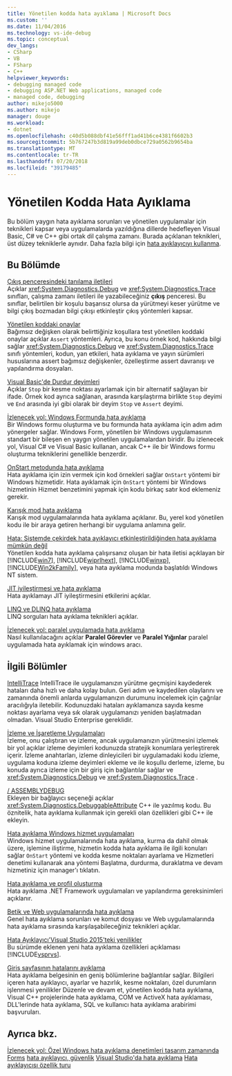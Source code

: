 ```yaml
---
title: Yönetilen kodda hata ayıklama | Microsoft Docs
ms.custom: ''
ms.date: 11/04/2016
ms.technology: vs-ide-debug
ms.topic: conceptual
dev_langs:
- CSharp
- VB
- FSharp
- C++
helpviewer_keywords:
- debugging managed code
- debugging ASP.NET Web applications, managed code
- managed code, debugging
author: mikejo5000
ms.author: mikejo
manager: douge
ms.workload:
- dotnet
ms.openlocfilehash: c40d5b088dbf41e56fff1ad41b6ce4381f6602b3
ms.sourcegitcommit: 5b767247b3d819a99deb0dbce729a0562b9654ba
ms.translationtype: MT
ms.contentlocale: tr-TR
ms.lasthandoff: 07/20/2018
ms.locfileid: "39179485"
---
```

# <a name="debugging-managed-code"></a>Yönetilen Kodda Hata Ayıklama

Bu bölüm yaygın hata ayıklama sorunları ve yönetilen uygulamalar için teknikleri kapsar veya uygulamalarda yazıldığına dillerde hedefleyen Visual Basic, C# ve C++ gibi ortak dil çalışma zamanı. Burada açıklanan teknikleri, üst düzey tekniklerle aynıdır. Daha fazla bilgi için [hata ayıklayıcıyı kullanma](../debugger/getting-started-with-the-debugger.md).

## <a name="in-this-section"></a>Bu Bölümde

[Çıkış penceresindeki tanılama iletileri](../debugger/diagnostic-messages-in-the-output-window.md)  
Açıklar <xref:System.Diagnostics.Debug> ve <xref:System.Diagnostics.Trace> sınıfları, çalışma zamanı iletileri ile yazabileceğiniz **çıkış** penceresi. Bu sınıflar, belirtilen bir koşulu başarısız olursa da yürütmeyi keser yürütme ve bilgi çıkış bozmadan bilgi çıkışı etkinleştir çıkış yöntemleri kapsar.

[Yönetilen koddaki onaylar](../debugger/assertions-in-managed-code.md)  
Bağımsız değişken olarak belirttiğiniz koşullara test yönetilen koddaki onaylar açıklar `Assert` yöntemleri. Ayrıca, bu konu örnek kod, hakkında bilgi sağlar <xref:System.Diagnostics.Debug> ve <xref:System.Diagnostics.Trace> sınıfı yöntemleri, kodun, yan etkileri, hata ayıklama ve yayın sürümleri hususlarına assert bağımsız değişkenler, özelleştirme assert davranışı ve yapılandırma dosyaları.

[Visual Basic'de Durdur deyimleri](../debugger/stop-statements-in-visual-basic.md)  
Açıklar `Stop` bir kesme noktası ayarlamak için bir alternatif sağlayan bir ifade. Örnek kod ayrıca sağlanan, arasında karşılaştırma birlikte `Stop` deyimi ve `End` arasında iyi gibi olarak bir deyim `Stop` ve `Assert` deyimi.

[İzlenecek yol: Windows Formunda hata ayıklama](../debugger/walkthrough-debugging-a-windows-form.md)  
Bir Windows formu oluşturma ve bu formunda hata ayıklama için adım adım yönergeler sağlar. Windows Form, yönetilen bir Windows uygulamasının standart bir bileşen en yaygın yönetilen uygulamalardan biridir. Bu izlenecek yol, Visual C# ve Visual Basic kullanan, ancak C++ ile bir Windows formu oluşturma tekniklerini genellikle benzerdir.

[OnStart metodunda hata ayıklama](../debugger/how-to-debug-the-onstart-method.md)  
Hata ayıklama için izin vermek için kod örnekleri sağlar `OnStart` yöntemi bir Windows hizmetidir. Hata ayıklamak için `OnStart` yöntemi bir Windows hizmetinin Hizmet benzetimini yapmak için kodu birkaç satır kod eklemeniz gerekir.

[Karışık mod hata ayıklama](../debugger/debugging-mixed-mode-applications.md)  
Karışık mod uygulamalarında hata ayıklama açıklanır. Bu, yerel kod yönetilen kodu ile bir araya getiren herhangi bir uygulama anlamına gelir.

[Hata: Sistemde çekirdek hata ayıklayıcı etkinleştirildiğinden hata ayıklama mümkün değil](../debugger/error-debugging-isn-t-possible-because-a-kernel-debugger-is-enabled-on-the-system.md)  
Yönetilen kodda hata ayıklama çalışırsanız oluşan bir hata iletisi açıklayan bir [!INCLUDE[win7](../debugger/includes/win7_md.md)], [!INCLUDE[wiprlhext](../debugger/includes/wiprlhext_md.md)], [!INCLUDE[winxp](../code-quality/includes/winxp_md.md)], [!INCLUDE[Win2kFamily](../code-quality/includes/win2kfamily_md.md)], veya hata ayıklama modunda başlatıldı Windows NT sistem.

[JIT iyileştirmesi ve hata ayıklama](../debugger/jit-optimization-and-debugging.md)  
Hata ayıklamayı JIT iyileştirmesini etkilerini açıklar.

[LINQ ve DLINQ hata ayıklama](../debugger/debugging-linq.md)  
LINQ sorguları hata ayıklama teknikleri açıklar.

[İzlenecek yol: paralel uygulamada hata ayıklama](../debugger/walkthrough-debugging-a-parallel-application.md)  
Nasıl kullanılacağını açıklar **Paralel Görevler** ve **Paralel Yığınlar** paralel uygulamada hata ayıklamak için windows aracı.

## <a name="related-sections"></a>İlgili Bölümler

[IntelliTrace](../debugger/intellitrace.md) IntelliTrace ile uygulamanızın yürütme geçmişini kaydederek hataları daha hızlı ve daha kolay bulun. Geri adım ve kaydedilen olaylarını ve zamanında önemli anlarda uygulamanızın durumunu incelemek için çağrılar aracılığıyla iletebilir. Kodunuzdaki hataları ayıklamanıza sayıda kesme noktası ayarlama veya sık olarak uygulamanızı yeniden başlatmadan olmadan. Visual Studio Enterprise gereklidir.

[İzleme ve İşaretleme Uygulamaları](/dotnet/framework/debug-trace-profile/tracing-and-instrumenting-applications)  
İzleme, onu çalıştıran ve izleme, ancak uygulamanızın yürütmesini izlemek bir yol açıklar izleme deyimleri kodunuzda stratejik konumlara yerleştirerek içerir. İzleme anahtarları, izleme dinleyicileri bir uygulamadaki kodu izleme, uygulama koduna izleme deyimleri ekleme ve ile koşullu derleme, izleme, bu konuda ayrıca izleme için bir giriş için bağlantılar sağlar ve <xref:System.Diagnostics.Debug> ve <xref:System.Diagnostics.Trace> .

[/ ASSEMBLYDEBUG](/cpp/build/reference/assemblydebug-add-debuggableattribute)  
Ekleyen bir bağlayıcı seçeneği açıklar <xref:System.Diagnostics.DebuggableAttribute> C++ ile yazılmış kodu. Bu öznitelik, hata ayıklama kullanmak için gerekli olan özellikleri gibi C++ ile ekleyin.

[Hata ayıklama Windows hizmet uygulamaları](/dotnet/framework/windows-services/how-to-debug-windows-service-applications)  
Windows hizmet uygulamalarında hata ayıklama, kurma da dahil olmak üzere, işlemine iliştirme, hizmetin kodda hata ayıklama ile ilgili konuları sağlar `OnStart` yöntemi ve kodda kesme noktaları ayarlama ve Hizmetleri denetimi kullanarak ana yöntemi Başlatma, durdurma, duraklatma ve devam hizmetiniz için manager'ı tıklatın.

[Hata ayıklama ve profil oluşturma](/dotnet/framework/debug-trace-profile/index)  
Hata ayıklama .NET Framework uygulamaları ve yapılandırma gereksinimleri açıklanır.

[Betik ve Web uygulamalarında hata ayıklama](../debugger/debugging-web-applications-and-script.md)  
Genel hata ayıklama sorunları ve komut dosyası ve Web uygulamalarında hata ayıklama sırasında karşılaşabileceğiniz teknikleri açıklar.

[Hata Ayıklayıcı'Visual Studio 2015'teki yenilikler](../debugger/what-s-new-for-the-debugger-in-visual-studio.md)  
Bu sürümde eklenen yeni hata ayıklama özellikleri açıklaması [!INCLUDE[vsprvs](../code-quality/includes/vsprvs_md.md)].

[Giriş sayfasının hatalarını ayıklama](../debugger/debugger-feature-tour.md)  
Hata ayıklama belgesinin en geniş bölümlerine bağlantılar sağlar. Bilgileri içeren hata ayıklayıcı, ayarlar ve hazırlık, kesme noktaları, özel durumların işlenmesi yenilikler Düzenle ve devam et, yönetilen kodda hata ayıklama, Visual C++ projelerinde hata ayıklama, COM ve ActiveX hata ayıklaması, DLL'lerinde hata ayıklama, SQL ve kullanıcı hata ayıklama arabirimi başvuruları.

## <a name="see-also"></a>Ayrıca bkz.

[İzlenecek yol: Özel Windows hata ayıklama denetimleri tasarım zamanında Forms](/dotnet/framework/winforms/controls/walkthrough-debugging-custom-windows-forms-controls-at-design-time)
[hata ayıklayıcı, güvenlik](../debugger/debugger-security.md)
[Visual Studio'da hata ayıklama](../debugger/index.md) 
 [ Hata ayıklayıcısı özellik turu](../debugger/debugger-feature-tour.md)